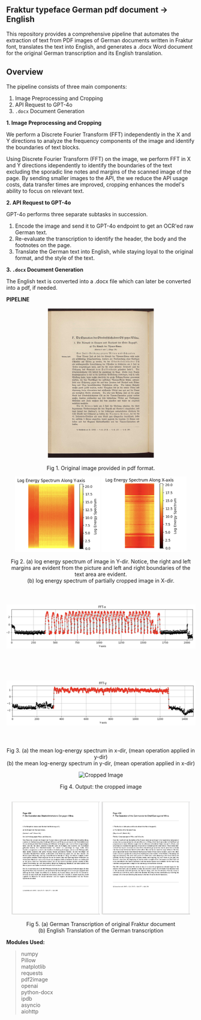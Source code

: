 ## Fraktur typeface German pdf document -> English

This repository provides a comprehensive pipeline that automates the extraction of text from PDF images of German documents written in Fraktur font, translates the text into English, and generates a .docx Word document for the original German transcription and its English translation.

## Overview
The pipeline consists of three main components:

1. Image Preprocessing and Cropping
2. API Request to GPT-4o
3.  `.docx` Document Generation

**1. Image Preprocessing and Cropping**

We perform a Discrete Fourier Transform (FFT) independently in the X and Y directions to analyze the frequency components of the image and identify the boundaries of text blocks.

Using Discrete Fourier Transform (FFT) on the image, we perform FFT in X and Y directions idependently to identify the boundaries of the text excluding the sporadic line notes and margins of the scanned image of the page. By sending smaller images to the API, the we reduce the API usage costs, data transfer times are improved,  cropping enhances the model's ability to focus on relevant text. 

**2.  API Request to GPT-4o**

GPT-4o performs three separate subtasks in succession. 
1.  Encode the image and send it to GPT-4o endpoint to get an OCR'ed raw German text.
2.  Re-evaluate the transcription to identify the header, the body and the footnotes on the page. 
3.  Translate the German text into English, while staying loyal to the original format, and the style of the text.

**3. `.docx` Document Generation**

The English text is converted into a .docx file which can later be converted into a pdf, if needed. 


**PIPELINE**
<div align="center">
  <img src="output_data/readme_figures/456.png" alt="Original Image" style="height: 400px; object-fit: contain;">
  <p>Fig 1. Original image provided in pdf format.</p>
</div>


<div align="center">
  <img src="output_data/readme_figures/FFT-y heatmap.png" alt="FFT-x Form" style="height: 200px; object-fit: contain;">
  <img src="output_data/readme_figures/FFT-x heatmap.png" alt="FFT-x Form" style="height: 200px; object-fit: contain;">
  
  <p>Fig 2. (a) log energy spectrum of image in Y-dir. Notice, the right and left margins are evident from the picture and left and right boundaries of the text area are evident.<br>
  (b) log energy spectrum of partially cropped image in X-dir. </p>
</div>

<div align="center">
  <img src="output_data/readme_figures/FFT-x form.png" alt="FFT-x Form" style="height: 200px; object-fit: contain;">
  <img src="output_data/readme_figures/FFT-y form.png" alt="FFT-x Form" style="height: 200px; object-fit: contain;">

  <p>Fig 3. (a) the mean log-energy spectrum in x-dir, (mean operation applied in y-dir)  <br>
  (b) the mean log-energy spectrum in y-dir, (mean operation applied in x-dir)</p>
</div>


<div align="center">
  <img src="output_data/readme_figures/456_cropped.png" alt="Cropped Image" style="height: 260px; object-fit: contain;">

  <p>Fig 4.  Output: the cropped image</p>
</div>
<br>

<div align="center">
  <img src="output_data/readme_figures/German 456.png" alt="Cropped Image" style="height: 300px; object-fit: contain;">
  <img src="output_data/readme_figures/English 456.png" alt="Cropped Image" style="height: 300px; object-fit: contain;">

  <p>Fig 5. (a) German Transcription of original Fraktur document<br>
    (b) English Translation of the German transcription</p>
</div>


**Modules Used:** <br>
>numpy<br>
Pillow<br>
matplotlib<br>
requests<br>
pdf2image<br>
openai<br>
python-docx<br>
ipdb<br>
asyncio<br>
aiohttp<br>
